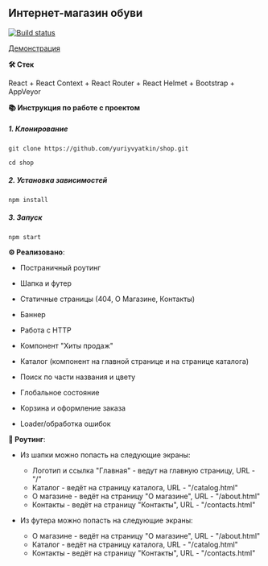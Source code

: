 ## Интернет-магазин обуви

[![Build status](https://ci.appveyor.com/api/projects/status/yb5of3w0mf8dkl7l?svg=true)](https://ci.appveyor.com/project/yuriyvyatkin/ra-diploma-project-frontend)

[Демонстрация](https://yuriyvyatkin.github.io/ra-diploma-project-frontend/)

**🛠️ Стек**

React + React Context + React Router + React Helmet + Bootstrap + AppVeyor

**📚 Инструкция по работе с проектом**

##### 1. Клонирование

```
git clone https://github.com/yuriyvyatkin/shop.git
```

```
cd shop
```

##### 2. Установка зависимостей

```
npm install
```

##### 3. Запуск

```
npm start
```

**⚙️ Реализовано**:

  -  Постраничный роутинг

  -  Шапка и футер

  -  Статичные страницы (404, О Магазине, Контакты)

  -  Баннер

  -  Работа с HTTP

  -  Компонент "Хиты продаж"

  -  Каталог (компонент на главной странице и на странице каталога)

  -  Поиск по части названия и цвету

  -  Глобальное состояние

  -  Корзина и оформление заказа

  -  Loader/обработка ошибок

**🔀 Роутинг**:

  -  Из шапки можно попасть на следующие экраны:

      -  Логотип и ссылка "Главная" - ведут на главную страницу, URL - "/"
      -  Каталог - ведёт на страницу каталога, URL  - "/catalog.html"
      -  О магазине - ведёт на страницу "О магазине", URL - "/about.html"
      -  Контакты - ведёт на страницу "Контакты", URL - "/contacts.html"

  -  Из футера можно попасть на следующие экраны:

      -  О магазине - ведёт на страницу "О магазине", URL - "/about.html"
      -  Каталог - ведёт на страницу каталога, URL - "/catalog.html"
      -  Контакты - ведёт на страницу "Контакты", URL - "/contacts.html"
